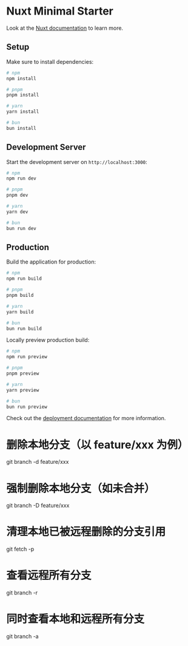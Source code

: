 # Nuxt Minimal Starter

Look at the [Nuxt documentation](https://nuxt.com/docs/getting-started/introduction) to learn more.

## Setup

Make sure to install dependencies:

```bash
# npm
npm install

# pnpm
pnpm install

# yarn
yarn install

# bun
bun install
```

## Development Server

Start the development server on `http://localhost:3000`:

```bash
# npm
npm run dev

# pnpm
pnpm dev

# yarn
yarn dev

# bun
bun run dev
```

## Production

Build the application for production:

```bash
# npm
npm run build

# pnpm
pnpm build

# yarn
yarn build

# bun
bun run build
```

Locally preview production build:

```bash
# npm
npm run preview

# pnpm
pnpm preview

# yarn
yarn preview

# bun
bun run preview
```

Check out the [deployment documentation](https://nuxt.com/docs/getting-started/deployment) for more information.


<!-- git分支操作 -->
# 删除本地分支（以 feature/xxx 为例）
git branch -d feature/xxx

# 强制删除本地分支（如未合并）
git branch -D feature/xxx

# 清理本地已被远程删除的分支引用
git fetch -p

# 查看远程所有分支
git branch -r

# 同时查看本地和远程所有分支
git branch -a
